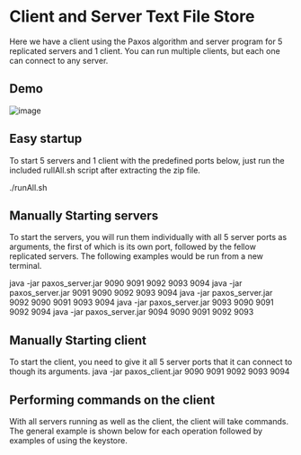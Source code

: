 # Client and Server Text File Store

Here we have a client using the Paxos algorithm and server program for 5 replicated servers and 1 client. You can run multiple clients, but each one can connect to any server.

## Demo

![image](./media/file-storage_demo.gif)

## Easy startup

To start 5 servers and 1 client with the predefined ports below, just run the included rullAll.sh script after extracting the zip file.

./runAll.sh

## Manually Starting servers

To start the servers, you will run them individually with all 5 server ports as arguments, the first of which is its own port, followed by the fellow replicated servers. The following examples would be run from a new terminal.

java -jar paxos_server.jar 9090 9091 9092 9093 9094
java -jar paxos_server.jar 9091 9090 9092 9093 9094
java -jar paxos_server.jar 9092 9090 9091 9093 9094
java -jar paxos_server.jar 9093 9090 9091 9092 9094
java -jar paxos_server.jar 9094 9090 9091 9092 9093

## Manually Starting client

To start the client, you need to give it all 5 server ports that it can connect to though its arguments.
java -jar paxos_client.jar 9090 9091 9092 9093 9094

## Performing commands on the client

With all servers running as well as the client, the client will take commands. The general example is shown below for each operation followed by examples of using the keystore.
